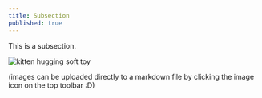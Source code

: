 ```yaml
---
title: Subsection
published: true
---
```


This is a subsection.

![kitten hugging soft toy]({{site.baseurl}}/images/kitten.jpg)

(images can be uploaded directly to a markdown file by clicking the image icon on the top toolbar :D)


